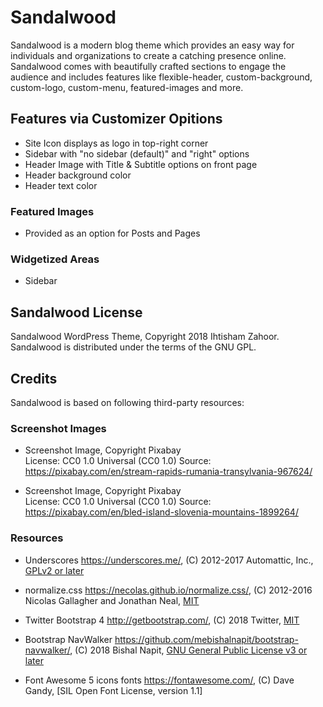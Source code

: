 # Sandalwood
Sandalwood is a modern blog theme which provides an easy way for individuals and organizations to create a catching presence online. Sandalwood comes with beautifully crafted sections to engage the audience and includes features like flexible-header, custom-background, custom-logo, custom-menu, featured-images and more.


## Features via Customizer Opitions
* Site Icon displays as logo in top-right corner
* Sidebar with "no sidebar (default)" and "right" options
* Header Image with Title & Subtitle options on front page
* Header background color
* Header text color

### Featured Images
* Provided as an option for Posts and Pages

### Widgetized Areas
* Sidebar


## Sandalwood License
Sandalwood WordPress Theme, Copyright 2018 Ihtisham Zahoor.
Sandalwood is distributed under the terms of the GNU GPL.

## Credits
Sandalwood is based on following third-party resources:

### Screenshot Images
* Screenshot Image, Copyright Pixabay  
  License: CC0 1.0 Universal (CC0 1.0)
  Source: https://pixabay.com/en/stream-rapids-rumania-transylvania-967624/

* Screenshot Image, Copyright Pixabay  
  License: CC0 1.0 Universal (CC0 1.0) 
  Source: https://pixabay.com/en/bled-island-slovenia-mountains-1899264/

### Resources
* Underscores https://underscores.me/, (C) 2012-2017 Automattic, Inc., [GPLv2 or later](https://www.gnu.org/licenses/gpl-2.0.html)

* normalize.css https://necolas.github.io/normalize.css/, (C) 2012-2016 Nicolas Gallagher and Jonathan Neal, [MIT](https://opensource.org/licenses/MIT)

* Twitter Bootstrap 4 http://getbootstrap.com/, (C) 2018 Twitter, [MIT](https://opensource.org/licenses/MIT)

* Bootstrap NavWalker https://github.com/mebishalnapit/bootstrap-navwalker/, (C) 2018 Bishal Napit, [GNU General Public License v3 or later](http://www.gnu.org/licenses/gpl-3.0.html)

* Font Awesome 5 icons fonts https://fontawesome.com/, (C) Dave Gandy, [SIL Open Font License, version 1.1]
